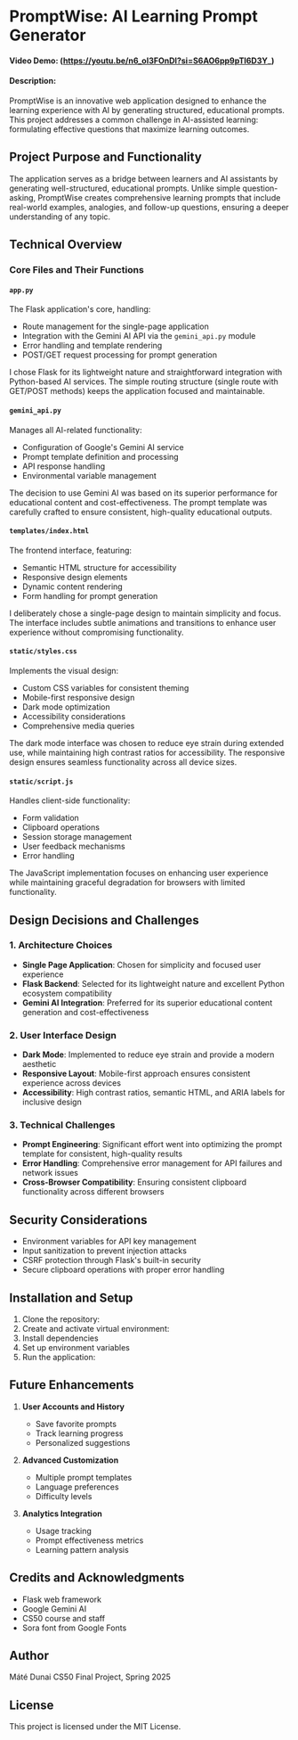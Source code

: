 # PromptWise: AI Learning Prompt Generator
#### Video Demo: (https://youtu.be/n6_oI3FOnDI?si=S6AO6pp9pTl6D3Y_)
#### Description: 

PromptWise is an innovative web application designed to enhance the learning experience with AI by generating structured, educational prompts. This project addresses a common challenge in AI-assisted learning: formulating effective questions that maximize learning outcomes.

## Project Purpose and Functionality

The application serves as a bridge between learners and AI assistants by generating well-structured, educational prompts. Unlike simple question-asking, PromptWise creates comprehensive learning prompts that include real-world examples, analogies, and follow-up questions, ensuring a deeper understanding of any topic.

## Technical Overview

### Core Files and Their Functions

#### `app.py`
The Flask application's core, handling:
- Route management for the single-page application
- Integration with the Gemini AI API via the `gemini_api.py` module
- Error handling and template rendering
- POST/GET request processing for prompt generation

I chose Flask for its lightweight nature and straightforward integration with Python-based AI services. The simple routing structure (single route with GET/POST methods) keeps the application focused and maintainable.

#### `gemini_api.py`
Manages all AI-related functionality:
- Configuration of Google's Gemini AI service
- Prompt template definition and processing
- API response handling
- Environmental variable management

The decision to use Gemini AI was based on its superior performance for educational content and cost-effectiveness. The prompt template was carefully crafted to ensure consistent, high-quality educational outputs.

#### `templates/index.html`
The frontend interface, featuring:
- Semantic HTML structure for accessibility
- Responsive design elements
- Dynamic content rendering
- Form handling for prompt generation

I deliberately chose a single-page design to maintain simplicity and focus. The interface includes subtle animations and transitions to enhance user experience without compromising functionality.

#### `static/styles.css`
Implements the visual design:
- Custom CSS variables for consistent theming
- Mobile-first responsive design
- Dark mode optimization
- Accessibility considerations
- Comprehensive media queries

The dark mode interface was chosen to reduce eye strain during extended use, while maintaining high contrast ratios for accessibility. The responsive design ensures seamless functionality across all device sizes.

#### `static/script.js`
Handles client-side functionality:
- Form validation
- Clipboard operations
- Session storage management
- User feedback mechanisms
- Error handling

The JavaScript implementation focuses on enhancing user experience while maintaining graceful degradation for browsers with limited functionality.

## Design Decisions and Challenges

### 1. Architecture Choices
- **Single Page Application**: Chosen for simplicity and focused user experience
- **Flask Backend**: Selected for its lightweight nature and excellent Python ecosystem compatibility
- **Gemini AI Integration**: Preferred for its superior educational content generation and cost-effectiveness

### 2. User Interface Design
- **Dark Mode**: Implemented to reduce eye strain and provide a modern aesthetic
- **Responsive Layout**: Mobile-first approach ensures consistent experience across devices
- **Accessibility**: High contrast ratios, semantic HTML, and ARIA labels for inclusive design

### 3. Technical Challenges
- **Prompt Engineering**: Significant effort went into optimizing the prompt template for consistent, high-quality results
- **Error Handling**: Comprehensive error management for API failures and network issues
- **Cross-Browser Compatibility**: Ensuring consistent clipboard functionality across different browsers

## Security Considerations

- Environment variables for API key management
- Input sanitization to prevent injection attacks
- CSRF protection through Flask's built-in security
- Secure clipboard operations with proper error handling

## Installation and Setup

1. Clone the repository:
2. Create and activate virtual environment:
3. Install dependencies
4. Set up environment variables
5. Run the application:

## Future Enhancements

1. **User Accounts and History**
   - Save favorite prompts
   - Track learning progress
   - Personalized suggestions

2. **Advanced Customization**
   - Multiple prompt templates
   - Language preferences
   - Difficulty levels

3. **Analytics Integration**
   - Usage tracking
   - Prompt effectiveness metrics
   - Learning pattern analysis

## Credits and Acknowledgments

- Flask web framework
- Google Gemini AI
- CS50 course and staff
- Sora font from Google Fonts

## Author
Máté Dunai
CS50 Final Project, Spring 2025

## License
This project is licensed under the MIT License.